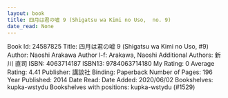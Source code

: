 ```yaml
---
layout: book
title: 四月は君の嘘 9 (Shigatsu wa Kimi no Uso,  no. 9)
date_read: None
---
```


Book Id: 24587825
Title: 四月は君の嘘 9 (Shigatsu wa Kimi no Uso, #9)
Author: Naoshi Arakawa
Author l-f: Arakawa, Naoshi
Additional Authors: 新川 直司
ISBN: 4063714187
ISBN13: 9784063714180
My Rating: 0
Average Rating: 4.41
Publisher: 講談社
Binding: Paperback
Number of Pages: 196
Year Published: 2014
Date Read: 
Date Added: 2020/06/02
Bookshelves: kupka-wstydu
Bookshelves with positions: kupka-wstydu (#1529)


